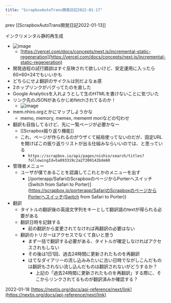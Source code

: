 ```yaml
---
title: "ScrapboxAutoTrans開発日記2022-01-17"
---
```


prev [[ScrapboxAutoTrans開発日記2022-01-13]]

インクリメンタル静的再生成
- ![image](https://gyazo.com/6dc186055d1a7478fdc2b3d4322fe330/thumb/1000)
    - [https://vercel.com/docs/concepts/next.js/incremental-static-regeneration](https://vercel.com/docs/concepts/next.js/incremental-static-regeneration)
- 開発過程の試行錯誤はすぐ反映されて欲しいけど、安定運用に入ったら60×60×24でもいいかも
- どちらにせよ翻訳のサイクルは別だよなぁ感
- 2ホップリンクがバグってたのを直した
- Google Analyticsを入れようとして生のHTMLを書けないことに気づいた
- リンク先のJSONがあらかじめfetchされてるのか！
    - ![image](https://gyazo.com/d06ac322e1ff1e63372dae3704d6568b/thumb/1000)
- mem.nhiro.orgとかにマップしようかな
    - memo, memory, memex, mememt moriなどの匂わせ
- 翻訳も目指してるけど、先に一覧ページが必要かなー
    - [[Scrapbox振り返り機能]]
    - これ、ページが作られるのがウザくて結局使ってないのだが、固定URLを開けばこの振り返りリストが出る仕組みならいいのでは、と思っている
        - `https://scrapbox.io/api/pages/nishio/search/titles?followingId=5a893319c2a2f300142bde60`
- 管理者メニュー
    - ユーザが僕であることを認識してこれとかのメニューを出す
        - [/porterapp/SafariのScrapboxのページからPorterへスイッチ(Switch from Safari to Porter)](https://scrapbox.io/porterapp/SafariのScrapboxのページからPorterへスイッチ(Switch from Safari to Porter))
- 翻訳
    - タイトルの翻訳後の英語文字列をキーとして翻訳語のtextが得られる必要がある
    - 翻訳日時を記録する
        - 前の翻訳から変更されてなければ再翻訳の必要はない
    - 翻訳のトリガーはアクセスでなくて良いと思う
        - まず一括で翻訳する必要がある、タイトルが確定しなければアクセスされもしない
        - その後は1日1回、過去24時間に更新されたものを再翻訳
        - はてなダイアリーの流し込みみたいに古い日時でながしこんだものは翻訳もされない流し込んだものは翻訳されないがどうするか？
            - 上記の「過去24時間に更新されたものを再翻訳」する際に、そこからリンクされてるものが翻訳済みか確認する？

2022-01-18
[https://nextjs.org/docs/api-reference/next/link](https://nextjs.org/docs/api-reference/next/link)
